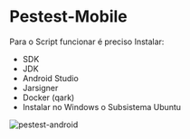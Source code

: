 # Pestest-Mobile

Para o Script funcionar é preciso Instalar:
- SDK
- JDK
- Android Studio
- Jarsigner
- Docker (qark)
- Instalar no Windows o Subsistema Ubuntu

![pestest-android](https://user-images.githubusercontent.com/53110905/136236168-5c87e8af-1648-4b3b-b304-ed59aa6dadd6.jpg)
